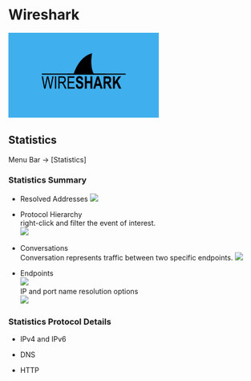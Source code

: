 # Wireshark
<img src="https://github.com/nkn-ctrl/pushtest/blob/main/wireshark-logo.png" width="300">

## Statistics
Menu Bar -> \[Statistics\]
### Statistics Summary
- Resolved Addresses
  <img src="https://miro.medium.com/max/1400/0*gUDMUOL7UpGjkzj8.webp" width="500">

- Protocol Hierarchy  
  right-click and filter the event of interest.  
  <img src="https://miro.medium.com/max/1400/0*-nIkphZ2R73fXfM0.webp" width="600">

- Conversations  
  Conversation represents traffic between two specific endpoints.
  <img src="https://miro.medium.com/max/1400/0*5Qe3lMF4vWsqXI2Q.webp" width="600">

- Endpoints  
  <img src="https://miro.medium.com/max/1400/0*QBJAIXb-QEhtB8RH.webp" width="600">  
  IP and port name resolution options  
  <img src="https://miro.medium.com/max/1400/0*DPyYVChVECsjLwbQ.webp" width="600">

### Statistics Protocol Details
- IPv4 and IPv6
  <img src="" width="">

- DNS
  <img src="" width="">

- HTTP
  <img src="" width="">
